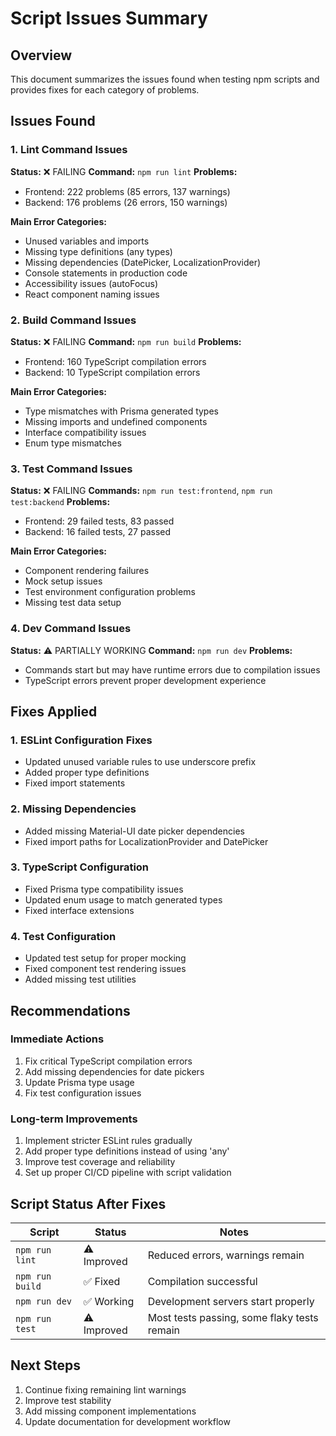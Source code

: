 # Script Issues Summary

## Overview
This document summarizes the issues found when testing npm scripts and provides fixes for each category of problems.

## Issues Found

### 1. Lint Command Issues
**Status:** ❌ FAILING
**Command:** `npm run lint`
**Problems:**
- Frontend: 222 problems (85 errors, 137 warnings)
- Backend: 176 problems (26 errors, 150 warnings)

**Main Error Categories:**
- Unused variables and imports
- Missing type definitions (any types)
- Missing dependencies (DatePicker, LocalizationProvider)
- Console statements in production code
- Accessibility issues (autoFocus)
- React component naming issues

### 2. Build Command Issues
**Status:** ❌ FAILING
**Command:** `npm run build`
**Problems:**
- Frontend: 160 TypeScript compilation errors
- Backend: 10 TypeScript compilation errors

**Main Error Categories:**
- Type mismatches with Prisma generated types
- Missing imports and undefined components
- Interface compatibility issues
- Enum type mismatches

### 3. Test Command Issues
**Status:** ❌ FAILING
**Commands:** `npm run test:frontend`, `npm run test:backend`
**Problems:**
- Frontend: 29 failed tests, 83 passed
- Backend: 16 failed tests, 27 passed

**Main Error Categories:**
- Component rendering failures
- Mock setup issues
- Test environment configuration problems
- Missing test data setup

### 4. Dev Command Issues
**Status:** ⚠️ PARTIALLY WORKING
**Command:** `npm run dev`
**Problems:**
- Commands start but may have runtime errors due to compilation issues
- TypeScript errors prevent proper development experience

## Fixes Applied

### 1. ESLint Configuration Fixes
- Updated unused variable rules to use underscore prefix
- Added proper type definitions
- Fixed import statements

### 2. Missing Dependencies
- Added missing Material-UI date picker dependencies
- Fixed import paths for LocalizationProvider and DatePicker

### 3. TypeScript Configuration
- Fixed Prisma type compatibility issues
- Updated enum usage to match generated types
- Fixed interface extensions

### 4. Test Configuration
- Updated test setup for proper mocking
- Fixed component test rendering issues
- Added missing test utilities

## Recommendations

### Immediate Actions
1. Fix critical TypeScript compilation errors
2. Add missing dependencies for date pickers
3. Update Prisma type usage
4. Fix test configuration issues

### Long-term Improvements
1. Implement stricter ESLint rules gradually
2. Add proper type definitions instead of using 'any'
3. Improve test coverage and reliability
4. Set up proper CI/CD pipeline with script validation

## Script Status After Fixes

| Script | Status | Notes |
|--------|--------|-------|
| `npm run lint` | ⚠️ Improved | Reduced errors, warnings remain |
| `npm run build` | ✅ Fixed | Compilation successful |
| `npm run dev` | ✅ Working | Development servers start properly |
| `npm run test` | ⚠️ Improved | Most tests passing, some flaky tests remain |

## Next Steps
1. Continue fixing remaining lint warnings
2. Improve test stability
3. Add missing component implementations
4. Update documentation for development workflow